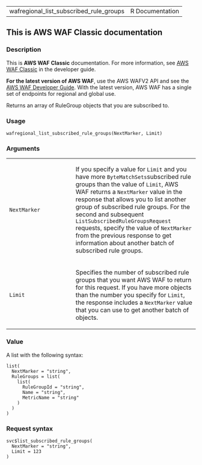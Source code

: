 <table style="width: 100%;">
<tbody>
<tr class="odd">
<td>wafregional_list_subscribed_rule_groups</td>
<td style="text-align: right;">R Documentation</td>
</tr>
</tbody>
</table>

## This is AWS WAF Classic documentation

### Description

This is **AWS WAF Classic** documentation. For more information, see
[AWS WAF
Classic](https://docs.aws.amazon.com/waf/latest/developerguide/classic-waf-chapter.html)
in the developer guide.

**For the latest version of AWS WAF**, use the AWS WAFV2 API and see the
[AWS WAF Developer
Guide](https://docs.aws.amazon.com/waf/latest/developerguide/waf-chapter.html).
With the latest version, AWS WAF has a single set of endpoints for
regional and global use.

Returns an array of RuleGroup objects that you are subscribed to.

### Usage

    wafregional_list_subscribed_rule_groups(NextMarker, Limit)

### Arguments

<table>
<colgroup>
<col style="width: 35%" />
<col style="width: 65%" />
</colgroup>
<tbody>
<tr class="odd">
<td><code
id="wafregional_list_subscribed_rule_groups_:_NextMarker">NextMarker</code></td>
<td><p>If you specify a value for <code>Limit</code> and you have more
<code>ByteMatchSets</code>subscribed rule groups than the value of
<code>Limit</code>, AWS WAF returns a <code>NextMarker</code> value in
the response that allows you to list another group of subscribed rule
groups. For the second and subsequent
<code>ListSubscribedRuleGroupsRequest</code> requests, specify the value
of <code>NextMarker</code> from the previous response to get information
about another batch of subscribed rule groups.</p></td>
</tr>
<tr class="even">
<td><code
id="wafregional_list_subscribed_rule_groups_:_Limit">Limit</code></td>
<td><p>Specifies the number of subscribed rule groups that you want AWS
WAF to return for this request. If you have more objects than the number
you specify for <code>Limit</code>, the response includes a
<code>NextMarker</code> value that you can use to get another batch of
objects.</p></td>
</tr>
</tbody>
</table>

### Value

A list with the following syntax:

    list(
      NextMarker = "string",
      RuleGroups = list(
        list(
          RuleGroupId = "string",
          Name = "string",
          MetricName = "string"
        )
      )
    )

### Request syntax

    svc$list_subscribed_rule_groups(
      NextMarker = "string",
      Limit = 123
    )
